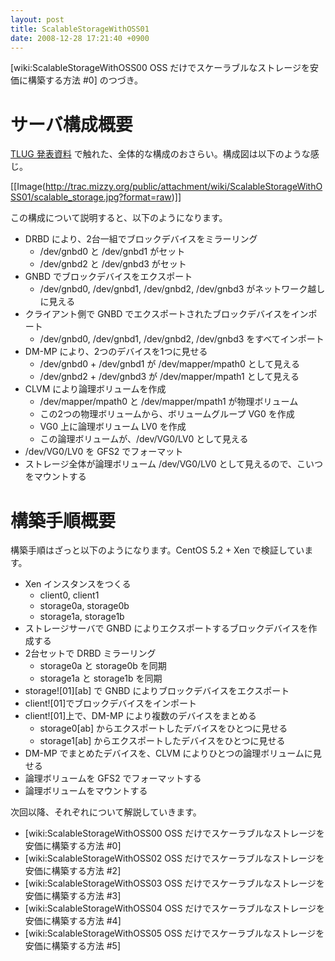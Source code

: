 ```yaml
---
layout: post
title: ScalableStorageWithOSS01
date: 2008-12-28 17:21:40 +0900
---
```



[wiki:ScalableStorageWithOSS00 OSS だけでスケーラブルなストレージを安価に構築する方法 #0] のつづき。

# サーバ構成概要

[TLUG 発表資料](http://www.slideshare.net/mizzy/how-to-build-a-scalable-storage-system-at-tlug-meeting-20080913-presentation) で触れた、全体的な構成のおさらい。構成図は以下のような感じ。

[[Image(http://trac.mizzy.org/public/attachment/wiki/ScalableStorageWithOSS01/scalable_storage.jpg?format=raw)]]


この構成について説明すると、以下のようになります。

* DRBD により、2台一組でブロックデバイスをミラーリング
   * /dev/gnbd0 と /dev/gnbd1 がセット
   * /dev/gnbd2 と /dev/gnbd3 がセット   
* GNBD でブロックデバイスをエクスポート
   * /dev/gnbd0, /dev/gnbd1, /dev/gnbd2, /dev/gnbd3 がネットワーク越しに見える
* クライアント側で GNBD でエクスポートされたブロックデバイスをインポート
   * /dev/gnbd0, /dev/gnbd1, /dev/gnbd2, /dev/gnbd3 をすべてインポート
* DM-MP により、2つのデバイスを1つに見せる
   * /dev/gnbd0 + /dev/gnbd1 が /dev/mapper/mpath0 として見える
   * /dev/gnbd2 + /dev/gnbd3 が /dev/mapper/mpath1 として見える
* CLVM により論理ボリュームを作成                 
   * /dev/mapper/mpath0 と /dev/mapper/mpath1 が物理ボリューム
   * この2つの物理ボリュームから、ボリュームグループ VG0 を作成
   * VG0 上に論理ボリューム LV0 を作成
   * この論理ボリュームが、/dev/VG0/LV0 として見える
* /dev/VG0/LV0 を GFS2 でフォーマット
* ストレージ全体が論理ボリューム /dev/VG0/LV0 として見えるので、こいつをマウントする

# 構築手順概要

構築手順はざっと以下のようになります。CentOS 5.2 + Xen で検証しています。

* Xen インスタンスをつくる
   * client0, client1
   * storage0a, storage0b
   * storage1a, storage1b
* ストレージサーバで GNBD によりエクスポートするブロックデバイスを作成する
* 2台セットで DRBD ミラーリング
   * storage0a と storage0b を同期
   * storage1a と storage1b を同期
* storage![01][ab] で GNBD によりブロックデバイスをエクスポート
* client![01]でブロックデバイスをインポート
* client![01]上で、DM-MP により複数のデバイスをまとめる
   * storage0[ab] からエクスポートしたデバイスをひとつに見せる
   * storage1[ab] からエクスポートしたデバイスをひとつに見せる
* DM-MP でまとめたデバイスを、CLVM によりひとつの論理ボリュームに見せる
* 論理ボリュームを GFS2 でフォーマットする
* 論理ボリュームをマウントする

次回以降、それぞれについて解説していきます。


* [wiki:ScalableStorageWithOSS00 OSS だけでスケーラブルなストレージを安価に構築する方法 #0]
* [wiki:ScalableStorageWithOSS02 OSS だけでスケーラブルなストレージを安価に構築する方法 #2]
* [wiki:ScalableStorageWithOSS03 OSS だけでスケーラブルなストレージを安価に構築する方法 #3]
* [wiki:ScalableStorageWithOSS04 OSS だけでスケーラブルなストレージを安価に構築する方法 #4]
* [wiki:ScalableStorageWithOSS05 OSS だけでスケーラブルなストレージを安価に構築する方法 #5]

